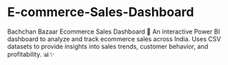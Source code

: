# E-commerce-Sales-Dashboard
Bachchan Bazaar Ecommerce Sales Dashboard 🚀 An interactive Power BI dashboard to analyze and track ecommerce sales across India. Uses CSV datasets to provide insights into sales trends, customer behavior, and profitability. 📊✨
